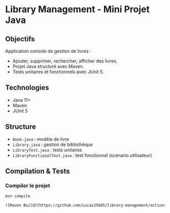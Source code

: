 # Library Management - Mini Projet Java

## Objectifs
Application console de gestion de livres :
- Ajouter, supprimer, rechercher, afficher des livres.
- Projet Java structuré avec Maven.
- Tests unitaires et fonctionnels avec JUnit 5.

## Technologies
- Java 11+
- Maven
- JUnit 5

## Structure
- `Book.java` : modèle de livre
- `Library.java` : gestion de bibliothèque
- `LibraryTest.java` : tests unitaires
- `LibraryFunctionalTest.java` : test fonctionnel (scénario utilisateur)

## Compilation & Tests

### Compiler le projet
```bash
mvn compile

![Maven Build](https://github.com/Lucas25685/library-management/actions/workflows/maven.yml/badge.svg)
